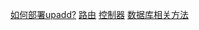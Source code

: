 [如何部署upadd?](file/Install.md)
[路由](file/Routes.md)
[控制器](file/action.md)
[数据库相关方法](file/database.md)
